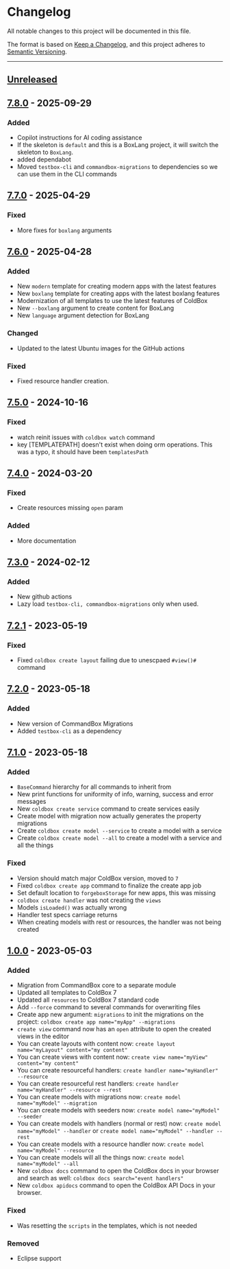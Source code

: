 # Changelog

All notable changes to this project will be documented in this file.

The format is based on [Keep a Changelog](https://keepachangelog.com/en/1.0.0/),
and this project adheres to [Semantic Versioning](https://semver.org/spec/v2.0.0.html).

* * *

## [Unreleased]

## [7.8.0] - 2025-09-29

### Added

- Copilot instructions for AI coding assistance
- If the skeleton is `default` and this is a BoxLang project, it will switch the skeleton to `BoxLang`.
- added dependabot
- Moved `testbox-cli` and `commandbox-migrations` to dependencies so we can use them in the CLI commands

## [7.7.0] - 2025-04-29

### Fixed

- More fixes for `boxlang` arguments

## [7.6.0] - 2025-04-28

### Added

- New `modern` template for creating modern apps with the latest features
- New `boxlang` template for creating apps with the latest boxlang features
- Modernization of all templates to use the latest features of ColdBox
- New `--boxlang` argument to create content for BoxLang
- New `language` argument detection for BoxLang

### Changed

- Updated to the latest Ubuntu images for the GitHub actions

### Fixed

- Fixed resource handler creation.

## [7.5.0] - 2024-10-16

### Fixed

- watch reinit issues with `coldbox watch` command
- key [TEMPLATEPATH] doesn't exist when doing orm operations. This was a typo, it should have been `templatesPath`

## [7.4.0] - 2024-03-20

### Fixed

- Create resources missing `open` param

### Added

- More documentation

## [7.3.0] - 2024-02-12

### Added

- New github actions
- Lazy load `testbox-cli, commandbox-migrations` only when used.

## [7.2.1] - 2023-05-19

### Fixed

- Fixed `coldbox create layout` failing due to unescpaed `#view()#` command

## [7.2.0] - 2023-05-18

### Added

- New version of CommandBox Migrations
- Added `testbox-cli` as a dependency

## [7.1.0] - 2023-05-18

### Added

- `BaseCommand` hierarchy for all commands to inherit from
- New print functions for uniformity of info, warning, success and error messages
- New `coldbox create service` command to create services easily
- Create model with migration now actually generates the property migrations
- Create `coldbox create model --service` to create a model with a service
- Create `coldbox create model --all` to create a model with a service and all the things

### Fixed

- Version should match major ColdBox version, moved to `7`
- Fixed `coldbox create app` command to finalize the create app job
- Set default location to `forgeboxStorage` for new apps, this was missing
- `coldbox create handler` was not creating the `views`
- Models `isLoaded()` was actually wrong
- Handler test specs carriage returns
- When creating models with rest or resources, the handler was not being created

## [1.0.0] - 2023-05-03

### Added

- Migration from CommandBox core to a separate module
- Updated all templates to ColdBox 7
- Updated all `resources` to ColdBox 7 standard code
- Add `--force` command to several commands for overwriting files
- Create app new argument: `migrations` to init the migrations on the project: `coldbox create app name="myApp" --migrations`
- `create view` command now has an `open` attribute to open the created views in the editor
- You can create layouts with content now: `create layout name="myLayout" content="my content"`
- You can create views with content now: `create view name="myView" content="my content"`
- You can create resourceful handlers: `create handler name="myHandler" --resource`
- You can create resourceful rest handlers: `create handler name="myHandler" --resource --rest`
- You can create models with migrations now: `create model name="myModel" --migration`
- You can create models with seeders now: `create model name="myModel" --seeder`
- You can create models with handlers (normal or rest) now: `create model name="myModel" --handler` or `create model name="myModel" --handler --rest`
- You can create models with a resource handler now: `create model name="myModel" --resource`
- You can create models will all the things now: `create model name="myModel" --all`
- New `coldbox docs` command to open the ColdBox docs in your browser and search as well: `coldbox docs search="event handlers"`
- New `coldbox apidocs` command to open the ColdBox API Docs in your browser.

### Fixed

- Was resetting the `scripts` in the templates, which is not needed

### Removed

- Eclipse support

[unreleased]: https://github.com/ColdBox/coldbox-cli/compare/v7.8.0...HEAD
[7.8.0]: https://github.com/ColdBox/coldbox-cli/compare/v7.8.0...v7.8.0
[7.7.0]: https://github.com/ColdBox/coldbox-cli/compare/v7.6.0...v7.7.0
[7.6.0]: https://github.com/ColdBox/coldbox-cli/compare/v7.5.0...v7.6.0
[7.5.0]: https://github.com/ColdBox/coldbox-cli/compare/v7.4.0...v7.5.0
[7.4.0]: https://github.com/ColdBox/coldbox-cli/compare/v7.3.0...v7.4.0
[7.3.0]: https://github.com/ColdBox/coldbox-cli/compare/v7.2.1...v7.3.0
[7.2.1]: https://github.com/ColdBox/coldbox-cli/compare/v7.2.0...v7.2.1
[7.2.0]: https://github.com/ColdBox/coldbox-cli/compare/v7.1.0...v7.2.0
[7.1.0]: https://github.com/ColdBox/coldbox-cli/compare/v1.0.0...v7.1.0
[1.0.0]: https://github.com/ColdBox/coldbox-cli/compare/94e639a1ba9d10c8d9ad663435233bd115cf8586...v1.0.0
